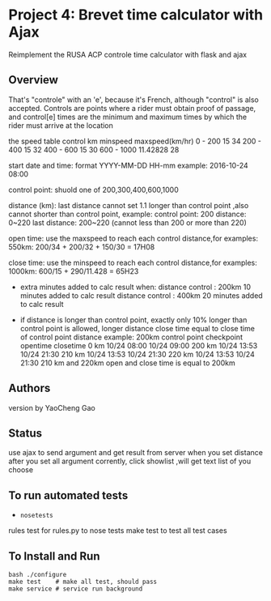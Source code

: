 # Project 4:  Brevet time calculator with Ajax

Reimplement the RUSA ACP controle time calculator with flask and ajax

## Overview
That's "controle" with an 'e', because it's French, although "control" is also accepted. Controls are points where
a rider must obtain proof of passage, and control[e] times are the minimum and maximum times by which the rider must
arrive at the location

the speed table 
control km minspeed maxspeed(km/hr)
0 - 200    15       34
200 - 400  15       32
400 - 600  15       30
600 - 1000 11.42828 28

start date and time:
    format YYYY-MM-DD HH-mm
    example: 2016-10-24 08:00

control point:
    shuold one of 200,300,400,600,1000

distance (km):
   last distance cannot set 1.1 longer than control point ,also cannot shorter than control point,
   example:
    control point:  200
         distance:  0~220
    last distance:  200~220 (cannot less than 200 or more than 220)

open time:
  use the maxspeed to reach each control distance,for examples:
  550km:
     200/34 + 200/32 + 150/30 = 17H08

close time:
  use the minspeed to reach each control distance,for examples:
  1000km:
     600/15 + 290/11.428 = 65H23


   *  extra minutes added to calc result when:
      distance control : 200km 10 minutes added to calc result
      distance control : 400km 20 minutes added to calc result

*  if distance is longer than control point, exactly only 10% longer than control point is allowed,
  longer distance close time equal to close time of control point distance
  example:
    200km  control point
checkpoint    opentime     closetime
      0 km 10/24 08:00   10/24 09:00
    200 km 10/24 13:53   10/24 21:30
    210 km 10/24 13:53   10/24 21:30
    220 km 10/24 13:53   10/24 21:30
    210 km and 220km open and close time is equal to 200km

## Authors 

version by  YaoCheng Gao

## Status
use ajax to send argument and get result from server when you set distance
after you set all argument corrently, click showlist ,will get text list of you choose


## To run automated tests 
* `nosetests`

rules test for rules.py to nose tests
    make test
to test all test cases

## To Install and Run
    bash ./configure
    make test    # make all test, should pass 
    make service # service run background



